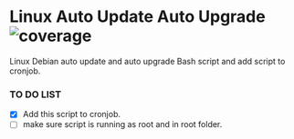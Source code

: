 # Linux Auto Update Auto Upgrade ![coverage](https://img.shields.io/badge/BashScript-80%25-green)
Linux Debian auto update and auto upgrade Bash script and add script to cronjob.

### TO DO LIST

- [x]  Add this script to cronjob.
- [ ] make sure script is running as root and in root folder.
